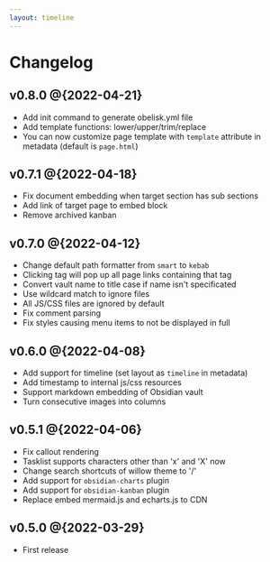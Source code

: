 ```yaml
---
layout: timeline
---
```


# Changelog

## v0.8.0 @{2022-04-21}
- Add init command to generate obelisk.yml file
- Add template functions: lower/upper/trim/replace
- You can now customize page template with `template` attribute in metadata (default is `page.html`)

## v0.7.1 @{2022-04-18}
- Fix document embedding when target section has sub sections
- Add link of target page to embed block
- Remove archived kanban

## v0.7.0 @{2022-04-12}
- Change default path formatter from `smart` to `kebab`
- Clicking tag will pop up all page links containing that tag
- Convert vault name to title case if name isn't specificated
- Use wildcard match to ignore files
- All JS/CSS files are ignored by default
- Fix comment parsing
- Fix styles causing menu items to not be displayed in full

## v0.6.0 @{2022-04-08}
- Add support for timeline (set layout as `timeline` in metadata)
- Add timestamp to internal js/css resources
- Support markdown embedding of Obsidian vault
- Turn consecutive images into columns

## v0.5.1 @{2022-04-06}
- Fix callout rendering
- Tasklist supports characters other than 'x' and 'X' now
- Change search shortcuts of willow theme to '/'
- Add support for `obsidian-charts` plugin
- Add support for `obsidian-kanban` plugin
- Replace embed mermaid.js and echarts.js to CDN

## v0.5.0 @{2022-03-29}
- First release
